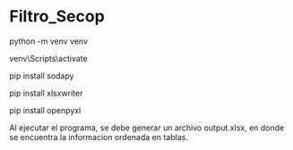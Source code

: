 # Filtro_Secop

<p> python -m venv venv </p>
<p>venv\Scripts\activate</p>
<p>pip install sodapy</p>
<p>pip install xlsxwriter</p>
<p>pip install openpyxl</p>

Al ejecutar el programa, se debe generar un archivo output.xlsx, en donde se encuentra la informacion ordenada en tablas.
